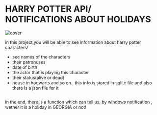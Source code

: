 # HARRY POTTER API/  NOTIFICATIONS ABOUT HOLIDAYS
 
 ![cover](https://github.com/lizajean23/harry_potter_api/assets/115722598/e7aad345-41bb-44ee-96f4-01d4e4922d9f)

in this project,you will be able to see information about harry potter characters!
- see  names of the characters
- their patronuses 
- date of birth 
- the actor that is playing this character
- their status(alive or dead)
- house in hogwarts and so on..
this info is stored in sqlite file and also there is a json file for it 

##
in the end, there is a function which can tell us, by windows notification , wether it is a holiday in GEORGIA or not!
